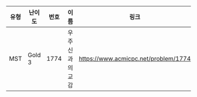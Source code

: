 |유형|난이도|번호|이름|링크|
|------|---|---|---|---|
|MST|Gold 3|1774|우주신과의 교감|https://www.acmicpc.net/problem/1774|
